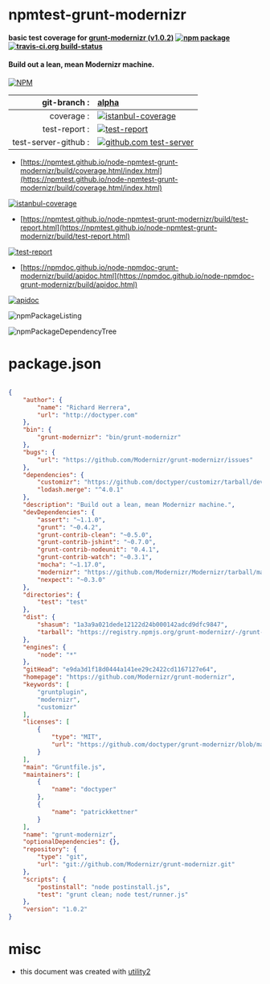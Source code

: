 # npmtest-grunt-modernizr

#### basic test coverage for  [grunt-modernizr (v1.0.2)](https://github.com/Modernizr/grunt-modernizr)  [![npm package](https://img.shields.io/npm/v/npmtest-grunt-modernizr.svg?style=flat-square)](https://www.npmjs.org/package/npmtest-grunt-modernizr) [![travis-ci.org build-status](https://api.travis-ci.org/npmtest/node-npmtest-grunt-modernizr.svg)](https://travis-ci.org/npmtest/node-npmtest-grunt-modernizr)

#### Build out a lean, mean Modernizr machine.

[![NPM](https://nodei.co/npm/grunt-modernizr.png?downloads=true&downloadRank=true&stars=true)](https://www.npmjs.com/package/grunt-modernizr)

| git-branch : | [alpha](https://github.com/npmtest/node-npmtest-grunt-modernizr/tree/alpha)|
|--:|:--|
| coverage : | [![istanbul-coverage](https://npmtest.github.io/node-npmtest-grunt-modernizr/build/coverage.badge.svg)](https://npmtest.github.io/node-npmtest-grunt-modernizr/build/coverage.html/index.html)|
| test-report : | [![test-report](https://npmtest.github.io/node-npmtest-grunt-modernizr/build/test-report.badge.svg)](https://npmtest.github.io/node-npmtest-grunt-modernizr/build/test-report.html)|
| test-server-github : | [![github.com test-server](https://npmtest.github.io/node-npmtest-grunt-modernizr/GitHub-Mark-32px.png)](https://npmtest.github.io/node-npmtest-grunt-modernizr/build/app/index.html) | | build-artifacts : | [![build-artifacts](https://npmtest.github.io/node-npmtest-grunt-modernizr/glyphicons_144_folder_open.png)](https://github.com/npmtest/node-npmtest-grunt-modernizr/tree/gh-pages/build)|

- [https://npmtest.github.io/node-npmtest-grunt-modernizr/build/coverage.html/index.html](https://npmtest.github.io/node-npmtest-grunt-modernizr/build/coverage.html/index.html)

[![istanbul-coverage](https://npmtest.github.io/node-npmtest-grunt-modernizr/build/screenCapture.buildCi.browser.%252Ftmp%252Fbuild%252Fcoverage.lib.html.png)](https://npmtest.github.io/node-npmtest-grunt-modernizr/build/coverage.html/index.html)

- [https://npmtest.github.io/node-npmtest-grunt-modernizr/build/test-report.html](https://npmtest.github.io/node-npmtest-grunt-modernizr/build/test-report.html)

[![test-report](https://npmtest.github.io/node-npmtest-grunt-modernizr/build/screenCapture.buildCi.browser.%252Ftmp%252Fbuild%252Ftest-report.html.png)](https://npmtest.github.io/node-npmtest-grunt-modernizr/build/test-report.html)

- [https://npmdoc.github.io/node-npmdoc-grunt-modernizr/build/apidoc.html](https://npmdoc.github.io/node-npmdoc-grunt-modernizr/build/apidoc.html)

[![apidoc](https://npmdoc.github.io/node-npmdoc-grunt-modernizr/build/screenCapture.buildCi.browser.%252Ftmp%252Fbuild%252Fapidoc.html.png)](https://npmdoc.github.io/node-npmdoc-grunt-modernizr/build/apidoc.html)

![npmPackageListing](https://npmtest.github.io/node-npmtest-grunt-modernizr/build/screenCapture.npmPackageListing.svg)

![npmPackageDependencyTree](https://npmtest.github.io/node-npmtest-grunt-modernizr/build/screenCapture.npmPackageDependencyTree.svg)



# package.json

```json

{
    "author": {
        "name": "Richard Herrera",
        "url": "http://doctyper.com"
    },
    "bin": {
        "grunt-modernizr": "bin/grunt-modernizr"
    },
    "bugs": {
        "url": "https://github.com/Modernizr/grunt-modernizr/issues"
    },
    "dependencies": {
        "customizr": "https://github.com/doctyper/customizr/tarball/develop",
        "lodash.merge": "^4.0.1"
    },
    "description": "Build out a lean, mean Modernizr machine.",
    "devDependencies": {
        "assert": "~1.1.0",
        "grunt": "~0.4.2",
        "grunt-contrib-clean": "~0.5.0",
        "grunt-contrib-jshint": "~0.7.0",
        "grunt-contrib-nodeunit": "0.4.1",
        "grunt-contrib-watch": "~0.3.1",
        "mocha": "~1.17.0",
        "modernizr": "https://github.com/Modernizr/Modernizr/tarball/master",
        "nexpect": "~0.3.0"
    },
    "directories": {
        "test": "test"
    },
    "dist": {
        "shasum": "1a3a9a021dede12122d24b000142adcd9dfc9847",
        "tarball": "https://registry.npmjs.org/grunt-modernizr/-/grunt-modernizr-1.0.2.tgz"
    },
    "engines": {
        "node": "*"
    },
    "gitHead": "e9da3d1f18d0444a141ee29c2422cd1167127e64",
    "homepage": "https://github.com/Modernizr/grunt-modernizr",
    "keywords": [
        "gruntplugin",
        "modernizr",
        "customizr"
    ],
    "licenses": [
        {
            "type": "MIT",
            "url": "https://github.com/doctyper/grunt-modernizr/blob/master/LICENSE-MIT"
        }
    ],
    "main": "Gruntfile.js",
    "maintainers": [
        {
            "name": "doctyper"
        },
        {
            "name": "patrickkettner"
        }
    ],
    "name": "grunt-modernizr",
    "optionalDependencies": {},
    "repository": {
        "type": "git",
        "url": "git://github.com/Modernizr/grunt-modernizr.git"
    },
    "scripts": {
        "postinstall": "node postinstall.js",
        "test": "grunt clean; node test/runner.js"
    },
    "version": "1.0.2"
}
```



# misc
- this document was created with [utility2](https://github.com/kaizhu256/node-utility2)
